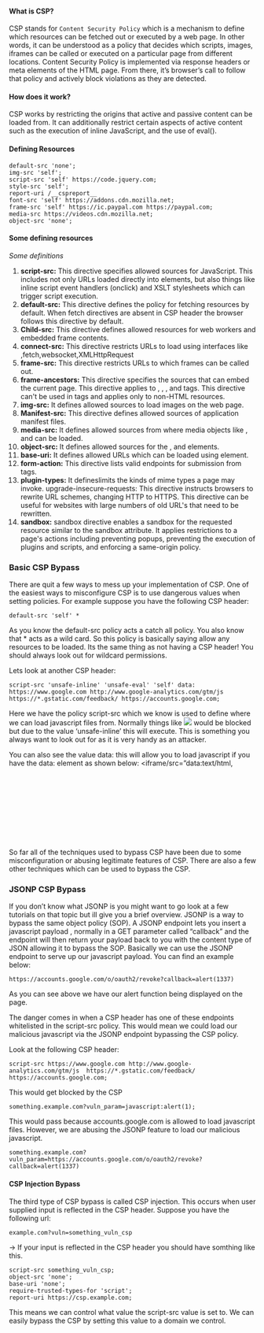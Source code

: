 #### What is CSP?

CSP stands for `Content Security Policy` which is a mechanism to define which resources can be fetched out or executed by a web page. In other words, it can be understood as a policy that decides which scripts, images, iframes can be called or executed on a particular page from different locations. Content Security Policy is implemented via response headers or meta elements of the HTML page. From there, it’s browser’s call to follow that policy and actively block violations as they are detected.

#### How does it work?

CSP works by restricting the origins that active and passive content can be loaded from. It can additionally restrict certain aspects of active content such as the execution of inline JavaScript, and the use of eval().

#### Defining Resources

```
default-src 'none';
img-src 'self';
script-src 'self' https://code.jquery.com;
style-src 'self';
report-uri /__cspreport__
font-src 'self' https://addons.cdn.mozilla.net;
frame-src 'self' https://ic.paypal.com https://paypal.com;
media-src https://videos.cdn.mozilla.net;
object-src 'none';
```
#### Some defining resources

_Some definitions_

1. **script-src:** This directive specifies allowed sources for JavaScript. This includes not only URLs loaded directly into  elements, but also things like inline script event handlers (onclick) and XSLT stylesheets which can trigger script execution. 
2. **default-src:** This directive defines the policy for fetching resources by default. When fetch directives are absent in CSP header the browser follows this directive by default.
3. **Child-src:** This directive defines allowed resources for web workers and embedded frame contents. 
4. **connect-src:** This directive restricts URLs to load using interfaces like ,fetch,websocket,XMLHttpRequest 
5. **frame-src:** This directive restricts URLs to which frames can be called out. 
6. **frame-ancestors:** This directive specifies the sources that can embed the current page. This directive applies to , , , and  tags. This directive can't be used in  tags and applies only to non-HTML resources. 
7. **img-src:** It defines allowed sources to load images on the web page. 
8. **Manifest-src:** This directive defines allowed sources of application manifest files. 
9. **media-src:** It defines allowed sources from where media objects like , and  can be loaded. 
10. **object-src:** It defines allowed sources for the , and  elements.
11. **base-uri:** It defines allowed URLs which can be loaded using  element. 
12. **form-action:** This directive lists valid endpoints for submission from  tags.
13. **plugin-types:** It defineslimits the kinds of mime types a page may invoke. 
upgrade-insecure-requests: This directive instructs browsers to rewrite URL schemes, changing HTTP to HTTPS. This directive can be useful for websites with large numbers of old URL's that need to be rewritten.
14. **sandbox:** sandbox directive enables a sandbox for the requested resource similar to the  sandbox attribute. It applies restrictions to a page's actions including preventing popups, preventing the execution of plugins and scripts, and enforcing a same-origin policy.



### Basic CSP Bypass

There are quit a few ways to mess up your implementation of CSP. One of the easiest ways to misconfigure CSP is to use dangerous values when setting policies. For example suppose you have the following CSP header:

```default-src 'self' *```

As you know the default-src policy acts a catch all policy. You also know that * acts as a wild card. So this policy is basically saying allow any resources to be loaded. Its the same thing as not having a CSP header! You should always look out for wildcard permissions.

Lets look at another CSP header:
```
script-src 'unsafe-inline' 'unsafe-eval' 'self' data: https://www.google.com http://www.google-analytics.com/gtm/js  https://*.gstatic.com/feedback/ https://accounts.google.com;
```

Here we have the policy script-src which we know is used to define where we can load javascript files from. Normally things like ***<IMG SRC=”javascript:alert(‘XSS’);”>*** would be blocked but due to the value ‘unsafe-inline’ this will execute. This is something you always want to look out for as it is very handy as an attacker.

You can also see the value data: this will allow you to load javascript if you have the data: element as shown below: <iframe/src=”data:text/html,<svg onload=alert(1)>”>.

So far all of the techniques used to bypass CSP have been due to some misconfiguration or abusing legitimate features of CSP. There are also a few other techniques which can be used to bypass the CSP.

### JSONP CSP Bypass

If you don’t know what JSONP is you might want to go look at a few tutorials on that topic but ill give you a brief overview. JSONP is a way to bypass the same object policy (SOP). A JSONP endpoint lets you insert a javascript payload , normally in a GET parameter called “callback” and the endpoint will then return your payload back to you with the content type of JSON allowing it to bypass the SOP. Basically we can use the JSONP endpoint to serve up our javascript payload. You can find an example below:
```
https://accounts.google.com/o/oauth2/revoke?callback=alert(1337)
```

As you can see above we have our alert function being displayed on the page.

The danger comes in when a CSP header has one of these endpoints whitelisted in the script-src policy. This would mean we could load our malicious javascript via the JSONP endpoint bypassing the CSP policy.

Look at the following CSP header:
```
script-src https://www.google.com http://www.google-analytics.com/gtm/js  https://*.gstatic.com/feedback/ https://accounts.google.com;
```
This would get blocked by the CSP

```something.example.com?vuln_param=javascript:alert(1);```

This would pass because accounts.google.com is allowed to load javascript files. However, we are abusing the JSONP feature to load our malicious javascript.

```something.example.com?vuln_param=https://accounts.google.com/o/oauth2/revoke?callback=alert(1337)```

#### CSP Injection Bypass

The third type of CSP bypass is called CSP injection. This occurs when user supplied input is reflected in the CSP header. Suppose you have the following url:

```example.com?vuln=something_vuln_csp```

-> If your input is reflected in the CSP header you should have somthing like this.

```
script-src something_vuln_csp;
object-src 'none';
base-uri 'none';
require-trusted-types-for 'script';
report-uri https://csp.example.com;
```

This means we can control what value the script-src value is set to. We can easily bypass the CSP by setting this value to a domain we control.
